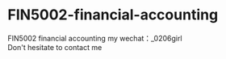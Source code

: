 # FIN5002-financial-accounting
FIN5002 financial accounting  my wechat：_0206girl Don't hesitate to contact me
